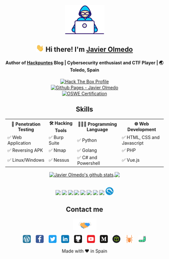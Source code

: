 <div align="center">

<img src="https://raw.githubusercontent.com/JavierOlmedo/JavierOlmedo/main/img/developer.gif" width="125px">
<h2><img src="https://raw.githubusercontent.com/JavierOlmedo/JavierOlmedo/main/img/hi.gif" width="25px"> Hi there! I'm <a href="https://www.linkedin.com/in/jjavierolmedo/" target="_blank">Javier Olmedo</a></h2>

<!-- About me -->
<h4>Author of <a title="Hackpuntes" target="_blank" href="https://hackpuntes.com">Hackpuntes</a> Blog | Cybersecurity enthusiast and CTF Player | 🌏 Toledo, Spain </h4>

<a title="Hack The Box Profile" href="https://www.hackthebox.eu/profile/37005" target="_blank">
<img align="center" src="http://www.hackthebox.eu/badge/image/37005" alt="Hack The Box Profile"></a>
<br>
<a title="Github Pages - Javier Olmedo" href="https://javierolmedo.github.io" target="_blank">
<img align="center" src="https://badgen.net/badge/icon/github?icon=github&label=javierolmedo.github.io" alt="Github Pages - Javier Olmedo"></a>
<br>
<a title="OSWE Certification" href="https://www.credly.com/badges/818636d7-b447-42be-8f4f-cde81c44e26f" target="_blank">
<img align="center" src="https://images.credly.com/size/340x340/images/c8c413ce-fce6-4b61-89e6-6a1b9f1e358a/AWAE-OSWE-badge.png" alt="OSWE Certification" height="100"></a>
<br>

<!-- Skills -->
## Skills
<!-- Languages-->
<div style="width: 100%;">
<table>
<tbody>
<tr>
<th>🐞 Penetration Testing</td>
<th>🛠️ Hacking Tools</td>
<th>👨🏻‍💻 Programming Language</td>
<th>🌐 Web Development</td>
</tr>

<tr>
<td>✅ Web Application</td>
<td>✅ Burp Suite</td>
<td>✅ Python</td>
<td>✅ HTML, CSS and Javascript</td>
</tr>

<tr>
<td>✅ Reversing APK</td>
<td>✅ Nmap</td>
<td>✅ Golang</td>
<td>✅ PHP</td>
</tr>

<tr>
<td>✅ Linux/Windows</td>
<td>✅ Nessus</td>
<td>✅ C# and Powershell</td>
<td>✅ Vue.js</td>
</tr>

</tbody>
</table>
</div>


<!-- GitHub Stats -->
<div style="width: 100%;">
<a href="https://hackpuntes.com" target="_blank">
  <img align="center" src="https://github-readme-stats.vercel.app/api?username=JavierOlmedo&show_icons=true&include_all_commits=true&theme=dark" height="150" alt="Javier Olmedo's github stats"  />
</a>

<a href="https://github.com/JavierOlmedo" target="_blank">
  <img align="center" src="https://github-readme-stats.vercel.app/api/top-langs/?username=JavierOlmedo&layout=compact&theme=dark" height="150"/>
</a>
<!--
<a href="https://github.com/JavierOlmedo"><img src="https://activity-graph.herokuapp.com/graph?username=JavierOlmedo&bg_color=0D1117&color=5BCDEC&line=5BCDEC&point=FFFFFF&hide_border=true" />
</a>
-->
</div>

<br>

<!-- Fav Tech -->
<!-- ## Fav Tech -->
<p>
  <img width="10%" src="https://www.vectorlogo.zone/logos/python/python-ar21.svg" />
  <img width="10%" src="https://www.vectorlogo.zone/logos/golang/golang-ar21.svg" />
  <img width="10%" src="https://www.vectorlogo.zone/logos/gnu_bash/gnu_bash-ar21.svg" />
  <img width="10%" src="https://www.vectorlogo.zone/logos/java/java-ar21.svg" />
  <img width="10%" src="https://www.vectorlogo.zone/logos/linux/linux-ar21.svg" />
  <img width="10%" src="https://www.vectorlogo.zone/logos/android/android-ar21.svg" />
  <img width="10%" src="https://www.vectorlogo.zone/logos/php/php-ar21.svg" />
  <img width="10%" src="https://www.vectorlogo.zone/logos/visualstudio_code/visualstudio_code-ar21.svg" />
  <img width="5%"  src="https://raw.githubusercontent.com/JavierOlmedo/JavierOlmedo/main/img/kali.png" />
</p>

<!-- Links -->
<!--## Links -->
## Contact me

<div style="width: 100%;">
<img src="https://raw.githubusercontent.com/JavierOlmedo/JavierOlmedo/main/img/handshake.gif" width="75px">

<a href="https://hackpuntes.com" target="_blank"><img height="25" src="https://raw.githubusercontent.com/JavierOlmedo/JavierOlmedo/main/img/wordpress.svg"></a>&nbsp;&nbsp;&nbsp;
<a href="https://www.facebook.com/hackpuntes" target="_blank"><img height="25" src="https://raw.githubusercontent.com/JavierOlmedo/JavierOlmedo/main/img/facebook.svg"></a>&nbsp;&nbsp;&nbsp;
<a href="https://twitter.com/jjavierolmedo" target="_blank"><img height="25" src="https://raw.githubusercontent.com/JavierOlmedo/JavierOlmedo/main/img/twitter.svg"></a>&nbsp;&nbsp;&nbsp;
<a href="https://www.linkedin.com/in/jjavierolmedo/" target="_blank"><img height="25" src="https://raw.githubusercontent.com/JavierOlmedo/JavierOlmedo/main/img/linkedin.svg"></a>&nbsp;&nbsp;&nbsp;
<a href="https://github.com/JavierOlmedo" target="_blank"><img height="25" src="https://raw.githubusercontent.com/JavierOlmedo/JavierOlmedo/main/img/github.svg"></a>&nbsp;&nbsp;&nbsp;
<a href="https://www.youtube.com/channel/UCBYLZkWHGMYo12nAD_HMRJw" target="_blank"><img height="25" src="https://raw.githubusercontent.com/JavierOlmedo/JavierOlmedo/main/img/youtube.svg"></a>&nbsp;&nbsp;&nbsp;
<a href="https://medium.com/@javierolmedo" target="_blank"><img height="25" src="https://raw.githubusercontent.com/JavierOlmedo/JavierOlmedo/main/img/medium.svg"></a>&nbsp;&nbsp;&nbsp;
<a href="https://www.hackthebox.eu/profile/37005" target="_blank"><img height="25" src="https://raw.githubusercontent.com/JavierOlmedo/JavierOlmedo/main/img/htb.png"></a>&nbsp;&nbsp;&nbsp;
<a href="https://www.exploit-db.com/?author=9580" target="_blank"><img height="25" src="https://raw.githubusercontent.com/JavierOlmedo/JavierOlmedo/main/img/spider.svg"></a>&nbsp;&nbsp;&nbsp;
<a href="https://0day.today/author/33736" target="_blank"><img height="25" src="https://raw.githubusercontent.com/JavierOlmedo/JavierOlmedo/main/img/worm.svg"></a>
</div>

<!-- ❤️ -->
Made with ❤️ in Spain

</div>
